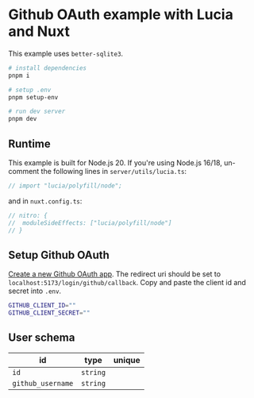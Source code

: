 # Github OAuth example with Lucia and Nuxt

This example uses `better-sqlite3`.

```bash
# install dependencies
pnpm i

# setup .env
pnpm setup-env

# run dev server
pnpm dev
```

## Runtime

This example is built for Node.js 20. If you're using Node.js 16/18, un-comment the following lines in `server/utils/lucia.ts`:

```ts
// import "lucia/polyfill/node";
```

and in `nuxt.config.ts`:

```ts
// nitro: {
// 	moduleSideEffects: ["lucia/polyfill/node"]
// }
```

## Setup Github OAuth

[Create a new Github OAuth app](https://docs.github.com/en/apps/oauth-apps/building-oauth-apps/creating-an-oauth-app). The redirect uri should be set to `localhost:5173/login/github/callback`. Copy and paste the client id and secret into `.env`.

```bash
GITHUB_CLIENT_ID=""
GITHUB_CLIENT_SECRET=""
```

## User schema

| id                | type     | unique |
| ----------------- | -------- | :----: |
| `id`              | `string` |        |
| `github_username` | `string` |        |

